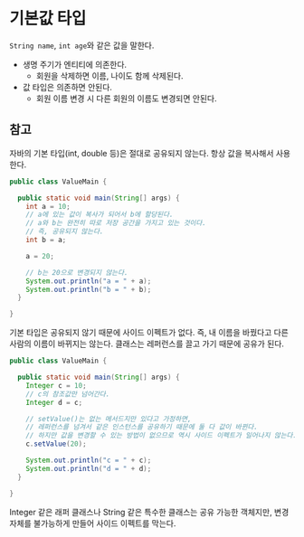 # 기본값 타입

`String name`, `int age`와 같은 값을 말한다.

- 생명 주기가 엔티티에 의존한다.
    - 회원을 삭제하면 이름, 나이도 함께 삭제된다.
- 값 타입은 의존하면 안된다.
    - 회원 이름 변경 시 다른 회원의 이름도 변경되면 안된다.
    
## 참고

자바의 기본 타입(int, double 등)은 절대로 공유되지 않는다. 항상 값을 복사해서 사용한다.

```java
public class ValueMain {

  public static void main(String[] args) {
    int a = 10;
    // a에 있는 값이 복사가 되어서 b에 할당된다.
    // a와 b는 완전히 따로 저장 공간을 가지고 있는 것이다.
    // 즉, 공유되지 않는다.
    int b = a;

    a = 20;

    // b는 20으로 변경되지 않는다.
    System.out.println("a = " + a);
    System.out.println("b = " + b);
  }

}
```

기본 타입은 공유되지 않기 때문에 사이드 이펙트가 없다. 즉, 내 이름을 바꿨다고 다른 사람의 이름이 바뀌지는 않는다. 클래스는 레퍼런스를 끌고 가기 때문에 공유가 된다.

```java
public class ValueMain {

  public static void main(String[] args) {
    Integer c = 10;
    // c의 참조값만 넘어간다.
    Integer d = c;

    // setValue()는 없는 메서드지만 있다고 가정하면,
    // 레퍼런스를 넘겨서 같은 인스턴스를 공유하기 때문에 둘 다 값이 바뀐다.
    // 하지만 값을 변경할 수 있는 방법이 없으므로 역시 사이드 이펙트가 일어나지 않는다.
    c.setValue(20);

    System.out.println("c = " + c);
    System.out.println("d = " + d);
  }

}
```

Integer 같은 래퍼 클래스나 String 같은 특수한 클래스는 공유 가능한 객체지만, 변경 자체를 불가능하게 만들어 사이드 이펙트를 막는다.